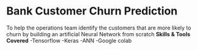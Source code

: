 # Bank Customer Churn Prediction
To help the operations team identify the customers that are more likely to churn by building an artificial Neural Network from scratch
**Skills & Tools Covered**
-Tensorflow
-Keras
-ANN
-Google colab
